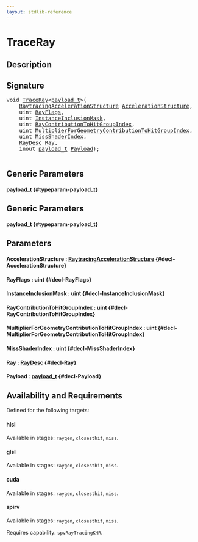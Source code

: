 ```yaml
---
layout: stdlib-reference
---
```


# TraceRay

## Description





## Signature 

<pre>
void <a href="/stdlib-reference/global-decls/TraceRay">TraceRay</a>&lt;<a href="/stdlib-reference/global-decls/TraceRay#typeparam-payload_t" class="code_type">payload_t</a>&gt;(
    <a href="/stdlib-reference/types/RaytracingAccelerationStructure/index">RaytracingAccelerationStructure</a> <a href="/stdlib-reference/global-decls/TraceRay#decl-AccelerationStructure" class="code_param">AccelerationStructure</a>,
    uint <a href="/stdlib-reference/global-decls/TraceRay#decl-RayFlags" class="code_param">RayFlags</a>,
    uint <a href="/stdlib-reference/global-decls/TraceRay#decl-InstanceInclusionMask" class="code_param">InstanceInclusionMask</a>,
    uint <a href="/stdlib-reference/global-decls/TraceRay#decl-RayContributionToHitGroupIndex" class="code_param">RayContributionToHitGroupIndex</a>,
    uint <a href="/stdlib-reference/global-decls/TraceRay#decl-MultiplierForGeometryContributionToHitGroupIndex" class="code_param">MultiplierForGeometryContributionToHitGroupIndex</a>,
    uint <a href="/stdlib-reference/global-decls/TraceRay#decl-MissShaderIndex" class="code_param">MissShaderIndex</a>,
    <a href="/stdlib-reference/types/RayDesc/index">RayDesc</a> <a href="/stdlib-reference/global-decls/TraceRay#decl-Ray" class="code_param">Ray</a>,
    inout <a href="/stdlib-reference/global-decls/TraceRay#typeparam-payload_t" class="code_type">payload_t</a> <a href="/stdlib-reference/global-decls/TraceRay#decl-Payload" class="code_param">Payload</a>);

</pre>

## Generic Parameters

#### payload\_t {#typeparam-payload_t}

## Generic Parameters

#### payload\_t {#typeparam-payload_t}

## Parameters

#### AccelerationStructure  : [RaytracingAccelerationStructure](/stdlib-reference/types/RaytracingAccelerationStructure/index) {#decl-AccelerationStructure}
#### RayFlags  : uint {#decl-RayFlags}
#### InstanceInclusionMask  : uint {#decl-InstanceInclusionMask}
#### RayContributionToHitGroupIndex  : uint {#decl-RayContributionToHitGroupIndex}
#### MultiplierForGeometryContributionToHitGroupIndex  : uint {#decl-MultiplierForGeometryContributionToHitGroupIndex}
#### MissShaderIndex  : uint {#decl-MissShaderIndex}
#### Ray  : [RayDesc](/stdlib-reference/types/RayDesc/index) {#decl-Ray}
#### Payload  : [payload\_t](/stdlib-reference/global-decls/TraceRay#typeparam-payload_t) {#decl-Payload}

## Availability and Requirements

Defined for the following targets:

#### hlsl
Available in stages: `raygen`, `closesthit`, `miss`.

#### glsl
Available in stages: `raygen`, `closesthit`, `miss`.

#### cuda
Available in stages: `raygen`, `closesthit`, `miss`.

#### spirv
Available in stages: `raygen`, `closesthit`, `miss`.

Requires capability: `spvRayTracingKHR`.


